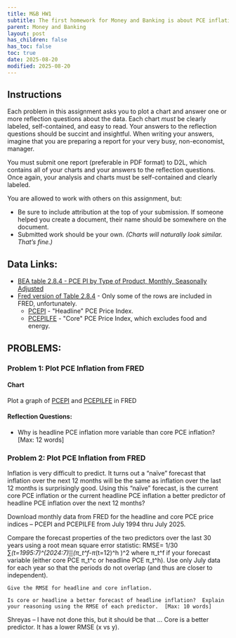 ```yaml
---
title: M&B HW1
subtitle: The first homework for Money and Banking is about PCE inflation. This assignment is adapted in-part from material by Terry J. Fitzgerald.
parent: Money and Banking
layout: post
has_children: false
has_toc: false
toc: true
date: 2025-08-20
modified: 2025-08-20
---
```


## Instructions

Each problem in this assignment asks you to plot a chart and answer one or more reflection questions about the data.
Each chart *must* be clearly labeled, self-contained, and easy to read. 
Your answers to the reflection questions should be succint and insightful. 
When writing your answers, imagine that you are preparing a report for your very busy, non-economist, manager.

You must submit one report (preferable in PDF format) to D2L, 
which contains all of your charts and your answers to the reflection questions.
Once again, your analysis and charts must be self-contained and clearly labeled. 

You are allowed to work with others on this assignment, but:
- Be sure to include attribution at the top of your submission. If someone helped you create a document, their name should be somewhere on the document.
- Submitted work should be your own. *(Charts will naturally look similar. That’s fine.)*



## Data Links:

- [BEA table 2.8.4 - PCE PI by Type of Product, Monthly, Seasonally Adjusted](https://apps.bea.gov/iTable/?reqid=19&step=2&isuri=1&categories=survey#eyJhcHBpZCI6MTksInN0ZXBzIjpbMSwyLDMsM10sImRhdGEiOltbImNhdGVnb3JpZXMiLCJTdXJ2ZXkiXSxbIk5JUEFfVGFibGVfTGlzdCIsIjgxIl0sWyJGaXJzdF9ZZWFyIiwiMTk5NSJdLFsiTGFzdF9ZZWFyIiwiMjAyNSJdLFsiU2NhbGUiLCIwIl0sWyJTZXJpZXMiLCJNIl1dfQ==)
- [Fred version of Table 2.8.4](https://fred.stlouisfed.org/release/tables?rid=54&eid=3208#snid=3199) - Only some of the rows are included in FRED, unfortunately.
    - [PCEPI](https://fred.stlouisfed.org/series/PCEPI) - "Headline" PCE Price Index.
    - [PCEPILFE](https://fred.stlouisfed.org/series/PCEPILFE) - "Core" PCE Price Index, which excludes food and energy.


## PROBLEMS: 


### Problem 1: Plot PCE Inflation from FRED

#### Chart

Plot a graph of [PCEPI](https://fred.stlouisfed.org/series/PCEPI) and [PCEPILFE](https://fred.stlouisfed.org/series/PCEPILFE) in FRED

#### Reflection Questions: 
- Why is headline PCE inflation more variable than core PCE inflation? [Max: 12 words]







### Problem 2: Plot PCE Inflation from FRED

Inflation is very difficult to predict.  It turns out a “naïve” forecast that inflation over the next 12 months will be the same as inflation over the last 12 months is surprisingly good.  Using this “naïve” forecast, is the current core PCE inflation or the current headline PCE inflation a better predictor of headline PCE inflation over the next 12 months?

Download monthly data from FRED for the headline and core PCE price indices – PCEPI and PCEPILFE from July 1994 thru July 2025.  

Compare the forecast properties of the two predictors over the last 30 years using a root mean square error statistic:
RMSE=  1/30 ∑_(t=1995:7)^(2024:7)▒(π_t^f-π_(t=12)^h )^2 
where π_t^f if your forecast variable (either core PCE π_t^c or headline PCE π_t^h).  Use only July data for each year so that the periods do not overlap (and thus are closer to independent).  

	Give the RMSE for headline and core inflation.

	Is core or headline a better forecast of headline inflation?  Explain your reasoning using the RMSE of each predictor.  [Max: 10 words]

Shreyas – I have not done this, but it should be that … Core is a better predictor.  It has a lower RMSE (x vs y).  
















<!-- 
General ideas for related HW:
Apply/calculate weights ourselves? https://www.bea.gov/help/faq/1006

Calculate/verify overall pce?
BEA table 2.8.3 and 2.8.5 have PCE quantities.
BEA table 2.8.4 has prices. (Used in this assignment.)
BEA table 2.8.5 is the dollar value of PCE components?

-->